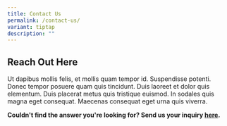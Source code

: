 ```yaml
---
title: Contact Us
permalink: /contact-us/
variant: tiptap
description: ""
---
```

<h2><strong>Reach Out Here</strong></h2>
<p>Ut dapibus mollis felis, et mollis quam tempor id. Suspendisse potenti.
Donec tempor posuere quam quis tincidunt. Duis laoreet et dolor quis elementum.
Duis placerat metus quis tristique euismod. In sodales quis magna eget
consequat. Maecenas consequat eget urna quis viverra.</p>
<p><strong>Couldn't find the answer you're looking for? Send us your inquiry <a href="test" rel="noopener nofollow" target="_blank">here</a>.</strong>
</p>